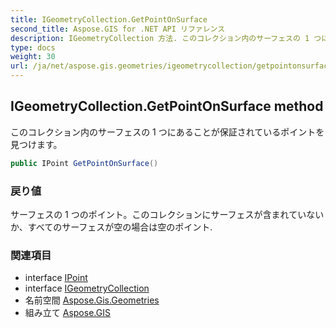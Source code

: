 ```yaml
---
title: IGeometryCollection.GetPointOnSurface
second_title: Aspose.GIS for .NET API リファレンス
description: IGeometryCollection 方法. このコレクション内のサーフェスの 1 つにあることが保証されているポイントを見つけます
type: docs
weight: 30
url: /ja/net/aspose.gis.geometries/igeometrycollection/getpointonsurface/
---
```

## IGeometryCollection.GetPointOnSurface method

このコレクション内のサーフェスの 1 つにあることが保証されているポイントを見つけます。

```csharp
public IPoint GetPointOnSurface()
```

### 戻り値

サーフェスの 1 つのポイント。このコレクションにサーフェスが含まれていないか、すべてのサーフェスが空の場合は空のポイント.

### 関連項目

* interface [IPoint](../../ipoint/)
* interface [IGeometryCollection](../)
* 名前空間 [Aspose.Gis.Geometries](../../igeometrycollection/)
* 組み立て [Aspose.GIS](../../../)


